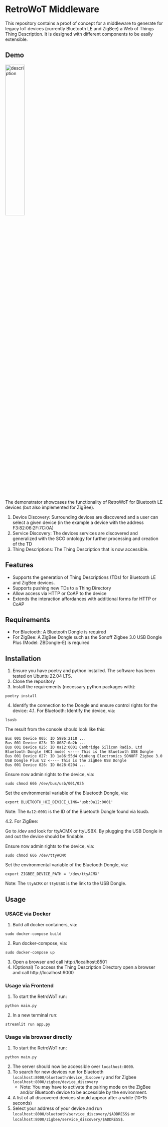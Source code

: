 # RetroWoT Middleware
This repository contains a proof of concept for a middleware to generate for legacy IoT devices (currently Bluetooth LE and ZigBee) a Web of Things Thing Description. 
It is designed with different components to be easily extensible.

## Demo
<img src="./demo.gif" width="35%" alt="description">

The demonstrator showcases the functionality of RetroWoT for Bluetooth LE devices (but also implemented for ZigBee). 
1. Device Discovery: Surrounding devices are discovered and a user can select a given device (in the example a device with the address F3:82:06:2F:7C:0A)  
2. Service Discovery: The devices services are discovered and generalized with the SCO ontology for further processing and creation of the TD
3. Thing Descriptions: The Thing Description that is now accessible.

## Features
- Supports the generation of Thing Descriptions (TDs) for Bluetooth LE and ZigBee devices.
- Supports pushing new TDs to a Thing Directory
- Allow access via HTTP or CoAP to the device
- Extends the interaction affordances with additional forms for HTTP or CoAP

## Requirements
- For Bluetooth: A Bluetooth Dongle is required
- For ZigBee: A ZigBee Dongle such as the Sonoff Zigbee 3.0 USB Dongle Plus (Model: ZBDongle-E) is required

## Installation
1. Ensure you have poetry and python installed. The software has been tested on Ubuntu 22.04 LTS.
2. Clone the repository
3. Install the requirements (necessary python packages with):
``` 
poetry install
```
4. Identify the connection to the Dongle and ensure control rights for the device:
4.1. For Bluetooth: 
Identify the device, via:
``` 
lsusb
```
The result from the console should look like this:
```
Bus 001 Device 005: ID 5986:2118 ...
Bus 001 Device 023: ID 8087:0a2b ...
Bus 001 Device 025: ID 0a12:0001 Cambridge Silicon Radio, Ltd Bluetooth Dongle (HCI mode) <---- This is the Bluetooth USB Dongle
Bus 001 Device 027: ID 1a86:55d4 QinHeng Electronics SONOFF Zigbee 3.0 USB Dongle Plus V2 <---- This is the ZigBee USB Dongle
Bus 001 Device 026: ID 0d28:0204 ...
```

Ensure now admin rights to the device, via:
``` 
sudo chmod 666 /dev/bus/usb/001/025 
```

Set the environmental variable of the Bluetooth Dongle, via:
```
export BLUETOOTH_HCI_DEVICE_LINK='usb:0a12:0001' 
```
Note: The `0a12:0001` is the ID of the Bluetooth Dongle found via lsusb.


4.2. For ZigBee:

Go to /dev and look for ttyACMX or ttyUSBX.
By plugging the USB Dongle in and out the device should be findable. 
 

 Ensure now admin rights to the device, via:
``` 
sudo chmod 666 /dev/ttyACMX
```

Set the environmental variable of the Bluetooth Dongle, via:
```
export ZIGBEE_DEVICE_PATH = '/dev/ttyACMX'
```
Note: The `ttyACMX` or `ttyUSBX` is the link to the USB Dongle.



## Usage

### USAGE via Docker
1. Build all docker containers, via:
```
sudo docker-compose build 
```
2. Run docker-compose, via:
```
sudo docker-compose up 
```
3. Open a browser and call http://localhost:8501
4. (Optional) To access the Thing Description Directory open a browser and call http://localhost:9000


### Usage via Frontend
1. To start the RetroWoT run:
```
python main.py
```
2. In a new terminal run:
```
streamlit run app.py
```

### Usage via browser directly

1. To start the RetroWoT run:
```
python main.py
```
2. The server should now be accessible over `localhost:8000`.
3. To search for new devices run for Bluetooth `localhost:8000/bluetooth/device_discovery` and for Zigbee `localhost:8000/zigbee/device_discovery`
    - Note: You may have to activate the pairing mode on the ZigBee and/or Bluetooth device to be accessible by the environment.
4. A list of all discovered devices should appear after a while (10-15 seconds)
5. Select your address of your device and run `localhost:8000/bluetooth/service_discovery/$ADDRESS$` or `localhost:8000/zigbee/service_discovery/$ADDRESS$`.


